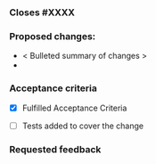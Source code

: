 ### Closes #XXXX

<!-- Use Part of #XXXX if only addressing some of the issue -->

<!-- Summarize the problem being described in the issue -->

### Proposed changes:

- < Bulleted summary of changes >
-

<!-- Optional: Add detailed discussion of changes here -->
<!-- Optional: Add screenshots (drag images here) -->

### Acceptance criteria

<!-- Copy the acceptance criteria from the ticket and mark if you were able to complete them -->

- [x] Fulfilled Acceptance Criteria

  <!-- If not, why not? -->

- [ ] Tests added to cover the change

  <!-- If not, why not? -->

### Requested feedback

<!-- What type of feedback would you like from reviewers? -->
